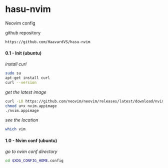 # hasu-nvim
Neovim config

github repository
```url
https://github.com/HaavardVS/hasu-nvim
```

#### 0.1 - Init (ubuntu)

*install curl*
```bash
sudo su
apt-get install curl
curl --version
```

*get the latest image*
```bash
curl -LO https://github.com/neovim/neovim/releases/latest/download/nvim.appimage
chmod u+x nvim.appimage
./nvim.appimage
```

*see the location*
```bash
which vim
```

#### 1.0 - Nvim conf (ubuntu)

*go to nvim conf directory*
```bash
cd $XDG_CONFIG_HOME.config
```

